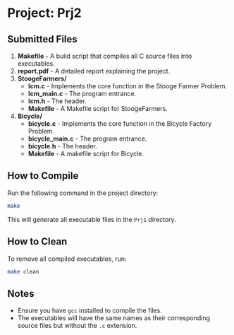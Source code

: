 # Project: Prj2

## Submitted Files

1. **Makefile** - A build script that compiles all C source files into executables.
2. **report.pdf** - A detailed report explaining the project.
3. **StoogeFarmers/**
   - **lcm.c** - Implements the core function in the Stooge Farmer Problem.
   - **lcm_main.c** - The program entrance.
   - **lcm.h** - The header.
   - **Makefile** - A Makefile script for StoogeFarmers.
4. **Bicycle/**
   - **bicycle.c** - Implements the core function in the Bicycle Factory Problem.
   - **bicycle_main.c** - The program entrance.
   - **bicycle.h** - The header.
   - **Makefile** - A makefile script for Bicycle.

## How to Compile
Run the following command in the project directory:
```sh
make
```
This will generate all executable files in the `Prj1` directory.

## How to Clean
To remove all compiled executables, run:
```sh
make clean
```

## Notes
- Ensure you have `gcc` installed to compile the files.
- The executables will have the same names as their corresponding source files but without the `.c` extension.